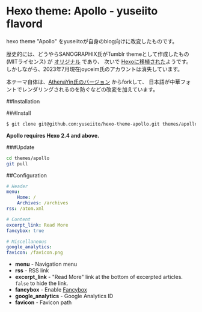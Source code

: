 Hexo theme: Apollo - yuseiito flavord
=================

hexo theme "Apollo" をyuseiitoが自身のblog向けに改変したものです。

歴史的には、どうやらSANOGRAPHIX氏がTumblr themeとして作成したもの(MITライセンス) が
[オリジナル](https://github.com/sanographix/tumblr/tree/master/apollo) であり、
次いで [Hexoに移植された](https://github.com/joyceim/hexo-theme-apollo.git)ようです。
しかしながら、2023年7月現在joyceim氏のアカウントは消失しています。

本テーマ自体は、[AthenaYin氏のバージョン](https://github.com/AthenaYin/hexo-theme-apollo) からforkして、
日本語が中華フォントでレンダリングされるのを防ぐなどの改変を加えています。


##Installation

###Install

``` bash
$ git clone git@github.com:yuseiito/hexo-theme-apollo.git themes/apollo
```

**Apollo requires Hexo 2.4 and above.**

###Update

``` bash
cd themes/apollo
git pull
```

##Configuration

``` yml
# Header
menu:
    Home: /
    Archives: /archives
rss: /atom.xml

# Content
excerpt_link: Read More
fancybox: true

# Miscellaneous
google_analytics:
favicon: /favicon.png
```

- **menu** - Navigation menu
- **rss** - RSS link
- **excerpt_link** - "Read More" link at the bottom of excerpted articles. `false` to hide the link.
- **fancybox** - Enable [Fancybox](http://fancyapps.com/fancybox/)
- **google_analytics** - Google Analytics ID
- **favicon** - Favicon path
